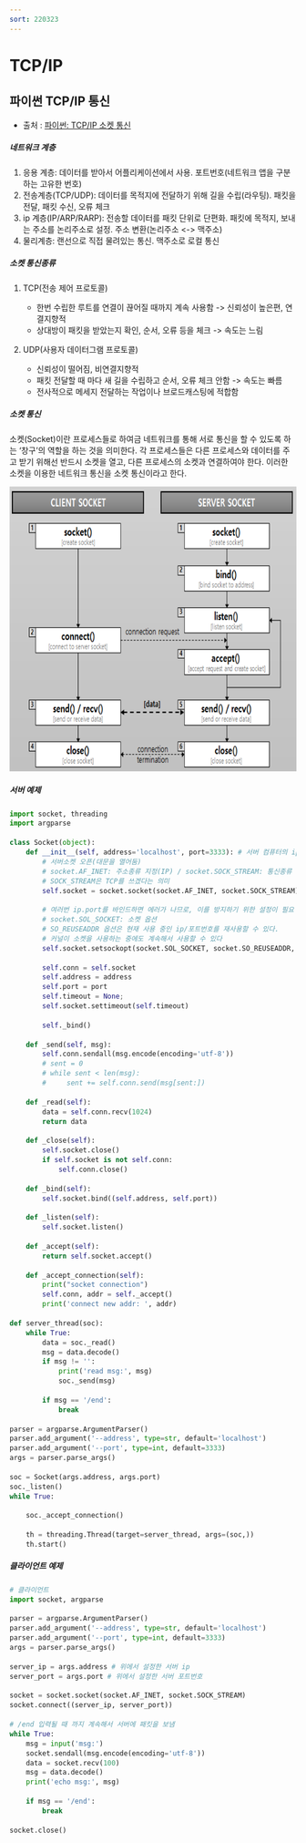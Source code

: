 ```yaml
---
sort: 220323
---
```


# TCP/IP

## 파이썬 TCP/IP 통신

* 출처 : [파이썬: TCP/IP 소켓 통신](https://duri1994.github.io/python/python-socket-network/)

##### 네트워크 계층
1) 응용 계층: 데이터를 받아서 어플리케이션에서 사용. 포트번호(네트워크 앱을 구분하는 고유한 번호)
2) 전송계층(TCP/UDP): 데이터를 목적지에 전달하기 위해 길을 수립(라우팅). 패킷을 전달, 패킷 수신, 오류 체크
3) ip 계층(IP/ARP/RARP): 전송할 데이터를 패킷 단위로 단편화. 패킷에 목적지, 보내는 주소를 논리주소로 설정. 주소 변환(논리주소 <-> 맥주소)
4) 물리계층: 랜선으로 직접 물려있는 통신. 맥주소로 로컬 통신

##### 소켓 통신종류
1. TCP(전송 제어 프로토콜)
    * 한번 수립한 루트를 연결이 끊어질 때까지 계속 사용함 -> 신뢰성이 높은편, 연결지향적
    * 상대방이 패킷을 받았는지 확인, 순서, 오류 등을 체크 -> 속도는 느림

2. UDP(사용자 데이터그램 프로토콜)
    * 신뢰성이 떨어짐, 비연결지향적
    * 패킷 전달할 때 마다 새 길을 수립하고 순서, 오류 체크 안함 -> 속도는 빠름
    * 전사적으로 메세지 전달하는 작업이나 브로드캐스팅에 적합함

##### 소켓 통신
소켓(Socket)이란 프로세스들로 하여금 네트워크를 통해 서로 통신을 할 수 있도록 하는 ‘창구’의 역할을 하는 것을 의미한다. 각 프로세스들은 다른 프로세스와 데이터를 주고 받기 위해선 반드시 소켓을 열고, 다른 프로세스의 소켓과 연결하여야 한다. 이러한 소켓을 이용한 네트워크 통신을 소켓 통신이라고 한다.

<img src="socket.png"  width="650" height="500">

##### 서버 예제

```python
import socket, threading
import argparse

class Socket(object):
    def __init__(self, address='localhost', port=3333): # 서버 컴퓨터의 ip(여기선 내 컴퓨터를 서버 컴퓨터로 사용)
        # 서버소켓 오픈(대문을 열어둠)
        # socket.AF_INET: 주소종류 지정(IP) / socket.SOCK_STREAM: 통신종류 지정(UDP, TCP)
        # SOCK_STREAM은 TCP를 쓰겠다는 의미
        self.socket = socket.socket(socket.AF_INET, socket.SOCK_STREAM)

        # 여러번 ip.port를 바인드하면 에러가 나므로, 이를 방지하기 위한 설정이 필요
        # socket.SOL_SOCKET: 소켓 옵션
        # SO_REUSEADDR 옵션은 현재 사용 중인 ip/포트번호를 재사용할 수 있다.
        # 커널이 소켓을 사용하는 중에도 계속해서 사용할 수 있다
        self.socket.setsockopt(socket.SOL_SOCKET, socket.SO_REUSEADDR, 1)

        self.conn = self.socket
        self.address = address
        self.port = port
        self.timeout = None;
        self.socket.settimeout(self.timeout)
        
        self._bind()

    def _send(self, msg):
        self.conn.sendall(msg.encode(encoding='utf-8'))
        # sent = 0
        # while sent < len(msg):
        #     sent += self.conn.send(msg[sent:])

    def _read(self):
        data = self.conn.recv(1024)
        return data

    def _close(self):
        self.socket.close()
        if self.socket is not self.conn:
            self.conn.close()

    def _bind(self):
        self.socket.bind((self.address, self.port))

    def _listen(self):
        self.socket.listen()

    def _accept(self):
        return self.socket.accept()

    def _accept_connection(self):
        print("socket connection")
        self.conn, addr = self._accept()
        print('connect new addr: ', addr)

def server_thread(soc):
    while True:
        data = soc._read()
        msg = data.decode()
        if msg != '':
            print('read msg:', msg)
            soc._send(msg)
        
        if msg == '/end':
            break

parser = argparse.ArgumentParser()
parser.add_argument('--address', type=str, default='localhost')
parser.add_argument('--port', type=int, default=3333)
args = parser.parse_args()

soc = Socket(args.address, args.port)
soc._listen()
while True:

    soc._accept_connection()

    th = threading.Thread(target=server_thread, args=(soc,))
    th.start()
```

##### 클라이언트 예제

```python
# 클라이언트
import socket, argparse

parser = argparse.ArgumentParser()
parser.add_argument('--address', type=str, default='localhost')
parser.add_argument('--port', type=int, default=3333)
args = parser.parse_args()

server_ip = args.address # 위에서 설정한 서버 ip
server_port = args.port # 위에서 설정한 서버 포트번호

socket = socket.socket(socket.AF_INET, socket.SOCK_STREAM)
socket.connect((server_ip, server_port))

# /end 입력될 때 까지 계속해서 서버에 패킷을 보냄
while True:
    msg = input('msg:') 
    socket.sendall(msg.encode(encoding='utf-8'))
    data = socket.recv(100)
    msg = data.decode() 
    print('echo msg:', msg)
    
    if msg == '/end':
        break

socket.close()
```
